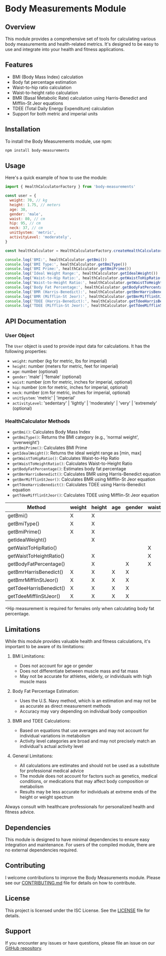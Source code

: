 # Body Measurements Module

## Overview

This module provides a comprehensive set of tools for calculating various body measurements and health-related metrics. It's designed to be easy to use and integrate into your health and fitness applications.

## Features

- BMI (Body Mass Index) calculation
- Body fat percentage estimation
- Waist-to-hip ratio calculation
- Waist-to-height ratio calculation
- BMR (Basal Metabolic Rate) calculation using Harris-Benedict and Mifflin-St Jeor equations
- TDEE (Total Daily Energy Expenditure) calculation
- Support for both metric and imperial units

## Installation

To install the Body Measurements module, use npm:

```bash
npm install body-measurements
```

## Usage

Here's a quick example of how to use the module:

```javascript
import { HealthCalculatorFactory } from 'body-measurements'

const user = {
  weight: 70, // kg
  height: 1.75, // meters
  age: 30,
  gender: 'male',
  waist: 80, // cm
  hip: 95, // cm
  neck: 37, // cm
  unitSystem: 'metric',
  activityLevel: 'moderately',
}

const healthCalculator = HealthCalculatorFactory.createHealthCalculator(user)

console.log('BMI:', healthCalculator.getBmi())
console.log('BMI Type:', healthCalculator.getBmiType())
console.log('BMI Prime:', healthCalculator.getBmiPrime())
console.log('Ideal Weight Range:', healthCalculator.getIdealWeight())
console.log('Waist-to-Hip Ratio:', healthCalculator.getWaistToHipRatio())
console.log('Waist-to-Height Ratio:', healthCalculator.getWaistToHeightRatio())
console.log('Body Fat Percentage:', healthCalculator.getBodyFatPercentage())
console.log('BMR (Harris-Benedict):', healthCalculator.getBmrHarrisBenedict())
console.log('BMR (Mifflin-St Jeor):', healthCalculator.getBmrMifflinStJeor())
console.log('TDEE (Harris-Benedict):', healthCalculator.getTdeeHarrisBenedict())
console.log('TDEE (Mifflin-St Jeor):', healthCalculator.getTdeeMifflinStJeor())
```

## API Documentation

### User Object

The `User` object is used to provide input data for calculations. It has the following properties:

- `weight`: number (kg for metric, lbs for imperial)
- `height`: number (meters for metric, feet for imperial)
- `age`: number (optional)
- `gender`: 'male' | 'female' (optional)
- `waist`: number (cm for metric, inches for imperial, optional)
- `hip`: number (cm for metric, inches for imperial, optional)
- `neck`: number (cm for metric, inches for imperial, optional)
- `unitSystem`: 'metric' | 'imperial'
- `activityLevel`: 'sedentary' | 'lightly' | 'moderately' | 'very' | 'extremely' (optional)

### HealthCalculator Methods

- `getBmi()`: Calculates Body Mass Index
- `getBmiType()`: Returns the BMI category (e.g., 'normal weight', 'overweight')
- `getBmiPrime()`: Calculates BMI Prime
- `getIdealWeight()`: Returns the ideal weight range as [min, max]
- `getWaistToHipRatio()`: Calculates Waist-to-Hip Ratio
- `getWaistToHeightRatio()`: Calculates Waist-to-Height Ratio
- `getBodyFatPercentage()`: Estimates body fat percentage
- `getBmrHarrisBenedict()`: Calculates BMR using Harris-Benedict equation
- `getBmrMifflinStJeor()`: Calculates BMR using Mifflin-St Jeor equation
- `getTdeeHarrisBenedict()`: Calculates TDEE using Harris-Benedict equation
- `getTdeeMifflinStJeor()`: Calculates TDEE using Mifflin-St Jeor equation

| Method                  | weight | height | age | gender | waist | hip | neck | unitSystem | activityLevel |
| ----------------------- | ------ | ------ | --- | ------ | ----- | --- | ---- | ---------- | ------------- |
| getBmi()                | X      | X      |     |        |       |     |      | X          |               |
| getBmiType()            | X      | X      |     |        |       |     |      | X          |               |
| getBmiPrime()           | X      | X      |     |        |       |     |      | X          |               |
| getIdealWeight()        |        | X      |     |        |       |     |      | X          |               |
| getWaistToHipRatio()    |        |        |     |        | X     | X   |      | X          |               |
| getWaistToHeightRatio() |        | X      |     |        | X     |     |      | X          |               |
| getBodyFatPercentage()  |        | X      |     | X      | X     | X\* | X    | X          |               |
| getBmrHarrisBenedict()  | X      | X      | X   | X      |       |     |      | X          |               |
| getBmrMifflinStJeor()   | X      | X      | X   | X      |       |     |      | X          |               |
| getTdeeHarrisBenedict() | X      | X      | X   | X      |       |     |      | X          | X             |
| getTdeeMifflinStJeor()  | X      | X      | X   | X      |       |     |      | X          | X             |

`*`Hip measurement is required for females only when calculating body fat percentage.

## Limitations

While this module provides valuable health and fitness calculations, it's important to be aware of its limitations:

1. BMI Limitations:

   - Does not account for age or gender
   - Does not differentiate between muscle mass and fat mass
   - May not be accurate for athletes, elderly, or individuals with high muscle mass

2. Body Fat Percentage Estimation:

   - Uses the U.S. Navy method, which is an estimation and may not be as accurate as direct measurement methods
   - Accuracy may vary depending on individual body composition

3. BMR and TDEE Calculations:

   - Based on equations that use averages and may not account for individual variations in metabolism
   - Activity level categories are broad and may not precisely match an individual's actual activity level

4. General Limitations:
   - All calculations are estimates and should not be used as a substitute for professional medical advice
   - The module does not account for factors such as genetics, medical conditions, or medications that may affect body composition or metabolism
   - Results may be less accurate for individuals at extreme ends of the height or weight spectrum

Always consult with healthcare professionals for personalized health and fitness advice.

## Dependencies

This module is designed to have minimal dependencies to ensure easy integration and maintenance. For users of the compiled module, there are no external dependencies required.

## Contributing

I welcome contributions to improve the Body Measurements module. Please see our [CONTRIBUTING.md](CONTRIBUTING/CONTRIBUTING.md) file for details on how to contribute.

## License

This project is licensed under the ISC License. See the [LICENSE](LICENSE) file for details.

## Support

If you encounter any issues or have questions, please file an issue on our [GitHub repository](https://github.com/MarkerAnn/health-calculator/issues).
